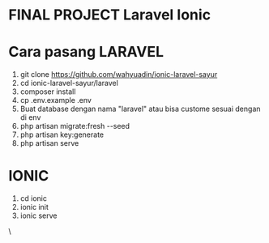 # FINAL PROJECT Laravel Ionic
Cara pasang
LARAVEL
=========
1. git clone https://github.com/wahyuadin/ionic-laravel-sayur
2. cd ionic-laravel-sayur/laravel
3. composer install
4. cp .env.example .env
5. Buat database dengan nama "laravel" atau bisa custome sesuai dengan di env
6. php artisan migrate:fresh --seed
7. php artisan key:generate
8. php artisan serve

IONIC
==========
1. cd ionic
2. ionic init
3. ionic serve

\\
